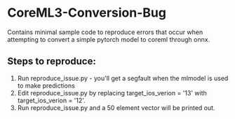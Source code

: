 # CoreML3-Conversion-Bug
Contains minimal sample code to reproduce errors that occur when attempting to convert a simple pytorch model to coreml through onnx.

## Steps to reproduce:
1. Run reproduce_issue.py - you'll get a segfault when the mlmodel is used to make predictions
2. Edit reproduce_issue.py by replacing target_ios_verion = '13' with target_ios_verion = '12'.
3. Run reproduce_issue.py and a 50 element vector will be printed out.
